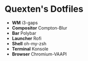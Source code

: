# Quexten's Dotfiles

* **WM** i3-gaps
* **Compositor** Compton-Blur
* **Bar** Polybar
* **Launcher** Rofi
* **Shell** oh-my-zsh
* **Terminal** Konsole
* **Browser** Chromium-VAAPI
